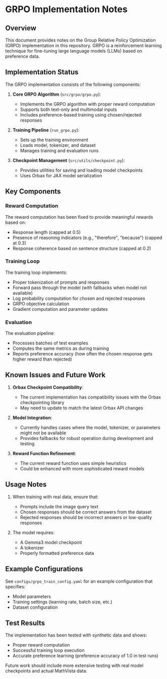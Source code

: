 # GRPO Implementation Notes

## Overview

This document provides notes on the Group Relative Policy Optimization (GRPO) implementation in this repository. GRPO is a reinforcement learning technique for fine-tuning large language models (LLMs) based on preference data.

## Implementation Status

The GRPO implementation consists of the following components:

1. **Core GRPO Algorithm** (`src/grpo/grpo.py`): 
   - Implements the GRPO algorithm with proper reward computation
   - Supports both text-only and multimodal inputs
   - Includes preference-based training using chosen/rejected responses

2. **Training Pipeline** (`run_grpo.py`):
   - Sets up the training environment
   - Loads model, tokenizer, and dataset
   - Manages training and evaluation runs

3. **Checkpoint Management** (`src/utils/checkpoint.py`):
   - Provides utilities for saving and loading model checkpoints
   - Uses Orbax for JAX model serialization

## Key Components

### Reward Computation

The reward computation has been fixed to provide meaningful rewards based on:
- Response length (capped at 0.5)
- Presence of reasoning indicators (e.g., "therefore", "because") (capped at 0.3)
- Response coherence based on sentence structure (capped at 0.2)

### Training Loop

The training loop implements:
- Proper tokenization of prompts and responses
- Forward pass through the model (with fallbacks when model not available)
- Log probability computation for chosen and rejected responses
- GRPO objective calculation
- Gradient computation and parameter updates

### Evaluation

The evaluation pipeline:
- Processes batches of test examples
- Computes the same metrics as during training
- Reports preference accuracy (how often the chosen response gets higher reward than rejected)

## Known Issues and Future Work

1. **Orbax Checkpoint Compatibility**: 
   - The current implementation has compatibility issues with the Orbax checkpointing library
   - May need to update to match the latest Orbax API changes

2. **Model Integration**:
   - Currently handles cases where the model, tokenizer, or parameters might not be available
   - Provides fallbacks for robust operation during development and testing

3. **Reward Function Refinement**:
   - The current reward function uses simple heuristics
   - Could be enhanced with more sophisticated reward models

## Usage Notes

1. When training with real data, ensure that:
   - Prompts include the image query text
   - Chosen responses should be correct answers from the dataset
   - Rejected responses should be incorrect answers or low-quality responses

2. The model requires:
   - A Gemma3 model checkpoint
   - A tokenizer
   - Properly formatted preference data

## Example Configurations

See `configs/grpo_train_config.yaml` for an example configuration that specifies:
- Model parameters
- Training settings (learning rate, batch size, etc.)
- Dataset configuration

## Test Results

The implementation has been tested with synthetic data and shows:
- Proper reward computation
- Successful training loop execution
- Accurate preference learning (preference accuracy of 1.0 in test runs)

Future work should include more extensive testing with real model checkpoints and actual MathVista data.